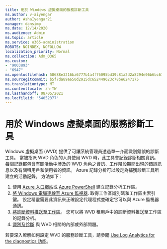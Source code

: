 ```yaml
---
title: 用於 Windows 虛擬桌面的服務診斷工具
ms.author: v-aiyengar
author: AshaIyengar21
manager: dansimp
ms.date: 12/14/2020
ms.audience: Admin
ms.topic: article
ms.service: o365-administration
ROBOTS: NOINDEX, NOFOLLOW
localization_priority: Normal
ms.collection: Adm_O365
ms.custom:
- "9003893"
- "6947"
ms.openlocfilehash: 58688e3216ba6777b1a4f76095bd39c81a2d2a8294e06b6bc61c7134f6d589f9
ms.sourcegitcommit: b5f7da89a650d2915dc652449623c78be6247175
ms.translationtype: MT
ms.contentlocale: zh-TW
ms.lasthandoff: 08/05/2021
ms.locfileid: "54052377"
---
```

# <a name="service-diagnostics-tool-for-windows-virtual-desktop"></a>用於 Windows 虛擬桌面的服務診斷工具

Windows 虛擬桌面 (WVD) 提供了可讓系統管理員透過單一介面識別錯誤的診斷工具。 當被指派 WVD 角色的人員使用 WVD 時，此工具會記錄診斷相關資訊。 每個記錄都包含有關活動中涉及的 WVD 角色之資訊、工作階段期間出現的錯誤訊息以及有關租用戶和使用者的資訊。 Azure 記錄分析可以設定為捕獲診斷工具所建立的活動記錄。 方法如下：

1. 使用 [Azure 入口網站](https://go.microsoft.com/fwlink/?linkid=2129500)或 [Azure PowerShell](https://go.microsoft.com/fwlink/?linkid=2129501) 建立記錄分析工作區。
1. [將 Windows 電腦連線至 Azure 監視器](https://go.microsoft.com/fwlink/?linkid=2129913). 取得工作區識別碼和工作區主索引鍵。 設定精靈需要此資訊來正確設定代理程式並確定它可以與 Azure 監視器通訊。
1. [將診斷資料推送至工作區](https://go.microsoft.com/fwlink/?linkid=2128284)。 您可以將 WVD 租用戶中的診斷資料推送至工作區的記錄分析。
1. [識別及診斷](https://go.microsoft.com/fwlink/?linkid=2128338) 與 WVD 相關的內部或外部問題。

若要深入瞭解如何設定 WVD 的服務診斷工具，請參閱 [Use Log Analytics for the diagnostics 功能](https://go.microsoft.com/fwlink/?linkid=2128084)。
